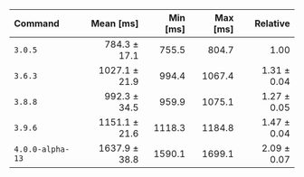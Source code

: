 | Command | Mean [ms] | Min [ms] | Max [ms] | Relative |
|:---|---:|---:|---:|---:|
| `3.0.5` | 784.3 ± 17.1 | 755.5 | 804.7 | 1.00 |
| `3.6.3` | 1027.1 ± 21.9 | 994.4 | 1067.4 | 1.31 ± 0.04 |
| `3.8.8` | 992.3 ± 34.5 | 959.9 | 1075.1 | 1.27 ± 0.05 |
| `3.9.6` | 1151.1 ± 21.6 | 1118.3 | 1184.8 | 1.47 ± 0.04 |
| `4.0.0-alpha-13` | 1637.9 ± 38.8 | 1590.1 | 1699.1 | 2.09 ± 0.07 |
